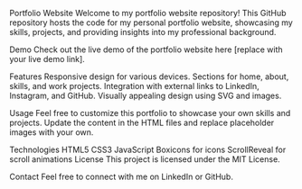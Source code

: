 Portfolio Website
Welcome to my portfolio website repository! This GitHub repository hosts the code for my personal portfolio website, showcasing my skills, projects, and providing insights into my professional background.

Demo
Check out the live demo of the portfolio website here [replace with your live demo link].

Features
Responsive design for various devices.
Sections for home, about, skills, and work projects.
Integration with external links to LinkedIn, Instagram, and GitHub.
Visually appealing design using SVG and images.

Usage
Feel free to customize this portfolio to showcase your own skills and projects. Update the content in the HTML files and replace placeholder images with your own.

Technologies
HTML5
CSS3
JavaScript
Boxicons for icons
ScrollReveal for scroll animations
License
This project is licensed under the MIT License.

Contact
Feel free to connect with me on LinkedIn or GitHub.
